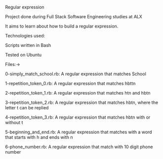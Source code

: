 Regular expression

Project done during Full Stack Software Engineering studies at ALX

It aims to learn about how to build a regular expression.

Technologies used:

Scripts written in Bash

Tested on Ubuntu

Files:->

0-simply_match_school.rb: A regular expression that matches School

1-repetition_token_0.rb: A regular expression that matches hbttn

2-repetition_token_1.rb: A regular expression that matches htn and hbtn

3-repetition_token_2.rb: A regular expression that matches hbtn, where the letter t can be replied

4-repetition_token_3.rb: A regular expression that matches hbtn with or without t

5-beginning_and_end.rb: A regular expression that matches with a word that starts with h and ends with n

6-phone_number.rb: A regular expression that match with 10 digit phone number


